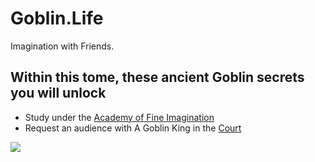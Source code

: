 # Goblin.Life
Imagination with Friends.

## Within this tome, these ancient Goblin secrets you will unlock
 - Study under the [Academy of Fine Imagination](https://github.com/AGoblinKing/goblin-life-content/wiki)
 - Request an audience with A Goblin King in the [Court](https://github.com/AGoblinKing/goblin-life-content/issues)
 
![](https://github.com/agoblinking/goblin-life-content/blob/main/remixable.gif)
